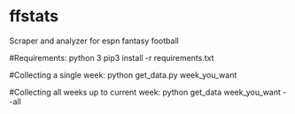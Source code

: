 # ffstats
Scraper and analyzer for espn fantasy football

#Requirements:
python 3
pip3 install -r requirements.txt

#Collecting a single week:
python get_data.py week_you_want

#Collecting all weeks up to current week:
python get_data week_you_want --all
